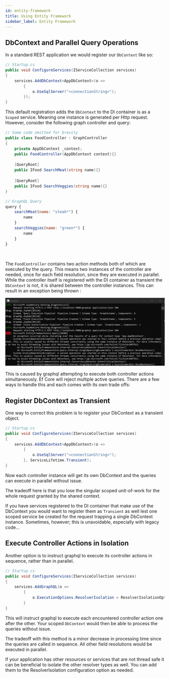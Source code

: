 ```yaml
---
id: entity-framework
title: Using Entity Framework
sidebar_label: Entity Framework
---
```


## DbContext and Parallel Query Operations
In a standard REST application we would register our `DbContext` like so:

```csharp
// Startup.cs
public void ConfigureServices(IServiceCollection services)
{
    services.AddDbContext<AppDbContext>(o =>
        {
            o.UseSqlServer("<connectionString>");
        });
}
```
This default registration adds the `DbContext` to the DI container is as a `Scoped` service. Meaning one instance is generated per Http request. However, consider the following graph controller and query:


<div class="sideBySideCode hljs">
<div>

```csharp
// Some code omitted for brevity
public class FoodController : GraphController
{    
    private AppDbContext _context;
    public FoodController(AppDbContext context){}

    [QueryRoot]
    public IFood SearchMeat(string name){}

    [QueryRoot]
    public IFood SearchVeggies(string name){}
}
```

</div>
<div>

```js
// GraphQL Query
query {
    searchMeat(name: "steak*") {
        name
    }
    searchVeggies(name: "green*") {
        name
    }
}
```

</div>
</div>
<br/>

The `FoodController` contains two action methods both of which are executed by the query. This means two instances of the controller are needed, once for each field resolution, since they are executed in parallel. While the controller itself is registered with the DI container as transient the `DbContext` is not, it is shared between the controller instances.  This can result in an exception being thrown :

![Ef Core Error](../assets/ef-core-error.png)

This is caused by graphql attempting to execute both controller actions simultaneously. Ef Core will reject multiple active queries. There are a few ways to handle this and each comes with its own trade offs:

## Register DbContext as Transient

One way to correct this problem is to register your DbContext
as a transient object.

```csharp
// Startup.cs
public void ConfigureServices(IServiceCollection services)
{
    services.AddDbContext<AppDbContext>(o =>
        {
            o.UseSqlServer("<connectionString>");
        }, ServiceLifetime.Transient);
}
```
Now each controller instance will get its own DbContext and the queries can execute in parallel without issue. 

The tradeoff here is that you lose the singular scoped unit-of-work for the whole request granted by the shared context. 

If you have services registered to the DI container that make use of the DbContext you would want to register them as `Transient` as well lest one scoped service be created for the request trapping a single DbContext instance. Sometimes, however; this is unavoidable, especially with legacy code...

## Execute Controller Actions in Isolation
Another option is to instruct graphql to execute its controller actions in sequence, rather than in parallel. 

```csharp
// Startup.cs
public void ConfigureServices(IServiceCollection services)
{
    services.AddGraphQL(o =>
        {
            o.ExecutionOptions.ResolverIsolation = ResolverIsolationOptions.ControllerActions;
        }
}
```
This will instruct graphql to execute each encountered controller action one after the other. Your scoped `DbContext` would then be able to process the queries without issue.

The tradeoff with this method is a minor decrease in processing time since the queries are called in sequence. All other field resolutions would be executed in parallel.

If your application has other resources or services that are not thread safe it can be beneficial to isolate the other resolver types as well. You can add them to the ResolverIsolation configuration option as needed.
